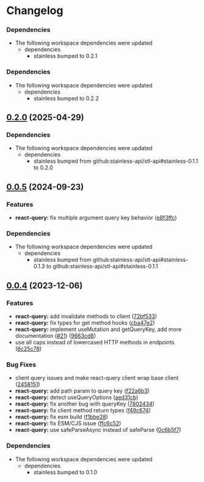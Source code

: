 # Changelog

### Dependencies

* The following workspace dependencies were updated
  * dependencies
    * stainless bumped to 0.2.1

### Dependencies

* The following workspace dependencies were updated
  * dependencies
    * stainless bumped to 0.2.2

## [0.2.0](https://github.com/stainless-api/stl-api/compare/react-query-v0.0.5...react-query-v0.2.0) (2025-04-29)


### Dependencies

* The following workspace dependencies were updated
  * dependencies
    * stainless bumped from github:stainless-api/stl-api#stainless-0.1.1 to 0.2.0

## [0.0.5](https://github.com/stainless-api/stl-api/compare/react-query-v0.0.4...react-query-v0.0.5) (2024-09-23)

### Features

- **react-query:** fix multiple argument query key behavior ([e8f3ffc](https://github.com/stainless-api/stl-api/commit/e8f3ffc9a60fc6edf3344a39b7341717e9fc5dbe))

### Dependencies

- The following workspace dependencies were updated
  - dependencies
    - stainless bumped from github:stainless-api/stl-api#stainless-0.1.3 to github:stainless-api/stl-api#stainless-0.1.1

## [0.0.4](https://github.com/stainless-api/stl-api/compare/react-query-v0.0.3...react-query-v0.0.4) (2023-12-06)

### Features

- **react-query:** add invalidate methods to client ([72bf533](https://github.com/stainless-api/stl-api/commit/72bf53387d7d14e2325af41569c5ca1cb2d2fce0))
- **react-query:** fix types for get method hooks ([cba47e2](https://github.com/stainless-api/stl-api/commit/cba47e2ec4a8f04cda4083617b9e9e786e9435bc))
- **react-query:** implement useMutation and getQueryKey, add more documentation ([#21](https://github.com/stainless-api/stl-api/issues/21)) ([9663cd8](https://github.com/stainless-api/stl-api/commit/9663cd83e65793ad2dad9c97bd278d2123ec415e))
- use all caps instead of lowercased HTTP methods in endpoints ([6c25c78](https://github.com/stainless-api/stl-api/commit/6c25c78e54dd4e0b3008bed22ef235e441d56dca))

### Bug Fixes

- client query issues and make react-query client wrap base client ([2458151](https://github.com/stainless-api/stl-api/commit/24581512a42101128bb0435768f6232bf617a192))
- **react-query:** add path param to query key ([f22a6b3](https://github.com/stainless-api/stl-api/commit/f22a6b3e8b4fd26ade94602da14956d4e480f60f))
- **react-query:** detect useQueryOptions ([aed31cb](https://github.com/stainless-api/stl-api/commit/aed31cbb709cb5659e9c279b9a0a881ad1e6e3b5))
- **react-query:** fix another bug with queryKey ([7802434](https://github.com/stainless-api/stl-api/commit/7802434106838686cc98ba2bfeadd07c6971c171))
- **react-query:** fix client method return types ([f49c674](https://github.com/stainless-api/stl-api/commit/f49c6746d9dad3f96c20952b7acf5cbfe59a6fd3))
- **react-query:** fix esm build ([f1bbe28](https://github.com/stainless-api/stl-api/commit/f1bbe288145d9ed713cd4abe1a2e2d2c5a74b763))
- **react-query:** fix ESM/CJS issue ([ffc6c52](https://github.com/stainless-api/stl-api/commit/ffc6c526f017e892100a7de4370af2134d83d514))
- **react-query:** use safeParseAsync instead of safeParse ([0c6b5f7](https://github.com/stainless-api/stl-api/commit/0c6b5f7b3cca92fd52b2f97a736322a24196edea))

### Dependencies

- The following workspace dependencies were updated
  - dependencies
    - stainless bumped to 0.1.0
